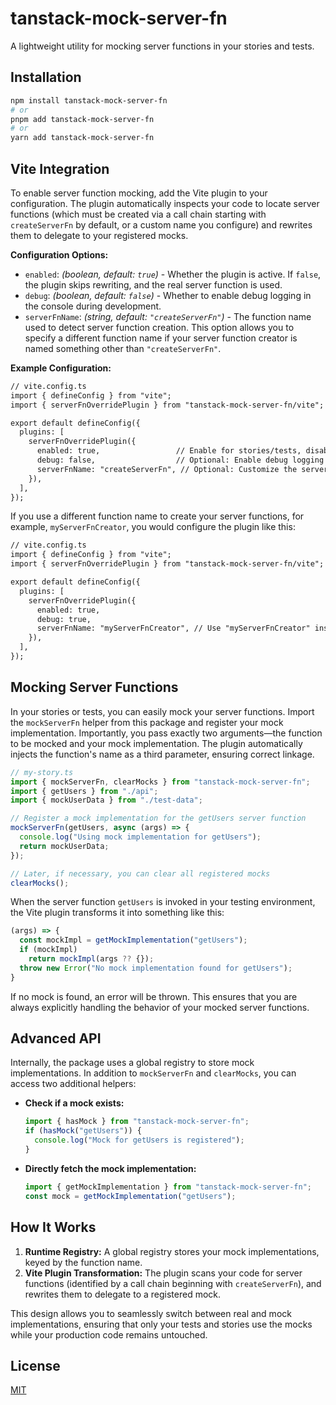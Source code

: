 # tanstack-mock-server-fn

A lightweight utility for mocking server functions in your stories and tests.

## Installation

```bash
npm install tanstack-mock-server-fn
# or
pnpm add tanstack-mock-server-fn
# or
yarn add tanstack-mock-server-fn
```

## Vite Integration

To enable server function mocking, add the Vite plugin to your configuration. The plugin automatically inspects your code to locate server functions (which must be created via a call chain starting with `createServerFn` by default, or a custom name you configure) and rewrites them to delegate to your registered mocks.

**Configuration Options:**

- `enabled`: _(boolean, default: `true`)_ - Whether the plugin is active. If `false`, the plugin skips rewriting, and the real server function is used.
- `debug`: _(boolean, default: `false`)_ - Whether to enable debug logging in the console during development.
- `serverFnName`: _(string, default: `"createServerFn"`)_ - The function name used to detect server function creation. This option allows you to specify a different function name if your server function creator is named something other than `"createServerFn"`.

**Example Configuration:**

```ts:README.md
// vite.config.ts
import { defineConfig } from "vite";
import { serverFnOverridePlugin } from "tanstack-mock-server-fn/vite";

export default defineConfig({
  plugins: [
    serverFnOverridePlugin({
      enabled: true,                 // Enable for stories/tests, disable for production
      debug: false,                  // Optional: Enable debug logging during development
      serverFnName: "createServerFn", // Optional: Customize the server function creator name
    }),
  ],
});
```

If you use a different function name to create your server functions, for example, `myServerFnCreator`, you would configure the plugin like this:

```ts:README.md
// vite.config.ts
import { defineConfig } from "vite";
import { serverFnOverridePlugin } from "tanstack-mock-server-fn/vite";

export default defineConfig({
  plugins: [
    serverFnOverridePlugin({
      enabled: true,
      debug: true,
      serverFnName: "myServerFnCreator", // Use "myServerFnCreator" instead of "createServerFn"
    }),
  ],
});
```

## Mocking Server Functions

In your stories or tests, you can easily mock your server functions. Import the `mockServerFn` helper from this package and register your mock implementation. Importantly, you pass exactly two arguments—the function to be mocked and your mock implementation. The plugin automatically injects the function's name as a third parameter, ensuring correct linkage.

```ts:story.ts
// my-story.ts
import { mockServerFn, clearMocks } from "tanstack-mock-server-fn";
import { getUsers } from "./api";
import { mockUserData } from "./test-data";

// Register a mock implementation for the getUsers server function
mockServerFn(getUsers, async (args) => {
  console.log("Using mock implementation for getUsers");
  return mockUserData;
});

// Later, if necessary, you can clear all registered mocks
clearMocks();
```

When the server function `getUsers` is invoked in your testing environment, the Vite plugin transforms it into something like this:

```js:transformation.js
(args) => {
  const mockImpl = getMockImplementation("getUsers");
  if (mockImpl)
    return mockImpl(args ?? {});
  throw new Error("No mock implementation found for getUsers");
}
```

If no mock is found, an error will be thrown. This ensures that you are always explicitly handling the behavior of your mocked server functions.

## Advanced API

Internally, the package uses a global registry to store mock implementations. In addition to `mockServerFn` and `clearMocks`, you can access two additional helpers:

- **Check if a mock exists:**

  ```ts:advanced.ts
  import { hasMock } from "tanstack-mock-server-fn";
  if (hasMock("getUsers")) {
    console.log("Mock for getUsers is registered");
  }
  ```

- **Directly fetch the mock implementation:**
  ```ts:advanced2.ts
  import { getMockImplementation } from "tanstack-mock-server-fn";
  const mock = getMockImplementation("getUsers");
  ```

## How It Works

1. **Runtime Registry:** A global registry stores your mock implementations, keyed by the function name.
2. **Vite Plugin Transformation:** The plugin scans your code for server functions (identified by a call chain beginning with `createServerFn`), and rewrites them to delegate to a registered mock.

This design allows you to seamlessly switch between real and mock implementations, ensuring that only your tests and stories use the mocks while your production code remains untouched.

## License

[MIT](./LICENSE)
